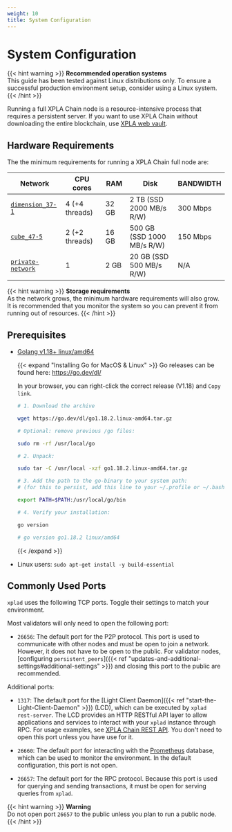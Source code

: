 ```yaml
---
weight: 10
title: System Configuration
---
```


# System Configuration

{{< hint warning >}}
**Recommended operation systems**  
This guide has been tested against Linux distributions only. To ensure a successful production environment setup, consider using a Linux system.
{{< /hint >}}

Running a full XPLA Chain node is a resource-intensive process that requires a persistent server. If you want to use XPLA Chain without downloading the entire blockchain, use [XPLA web vault](https://vault.xpla.io/).

## Hardware Requirements

The the minimum requirements for running a XPLA Chain full node are:

| Network                                                               | CPU cores     | RAM     | Disk                       | BANDWIDTH |
|-----------------------------------------------------------------------|---------------|---------|----------------------------|-----------|
| [`dimension_37-1`](../join-a-network#join-a-public-network)           | 4 (+4 threads)| 32 GB   | 2 TB (SSD 2000 MB/s R/W)   | 300 Mbps  |
| [`cube_47-5`](../join-a-network#join-a-public-network)                | 2 (+2 threads)| 16 GB   | 500 GB (SSD 1000 MB/s R/W) | 150 Mbps  |
| [`private-network`](../join-a-network#start-your-private-xpla-network) | 1             | 2 GB    | 20 GB (SSD 500 MB/s R/W)   |  N/A      |

{{< hint warning >}}
**Storage requirements**  
As the network grows, the minimum hardware requirements will also grow. It is recommended that you monitor the system so you can prevent it from running out of resources.
{{< /hint >}}

## Prerequisites

- [Golang v1.18+ linux/amd64](https://go.dev/dl/)

  {{< expand "Installing Go for MacOS & Linux" >}}
  Go releases can be found here: [ https://go.dev/dl/ ](https://go.dev/dl/)

  In your browser, you can right-click the correct release (V1.18) and `Copy link`.

  ```bash
  # 1. Download the archive

  wget https://go.dev/dl/go1.18.2.linux-amd64.tar.gz

  # Optional: remove previous /go files:

  sudo rm -rf /usr/local/go

  # 2. Unpack:

  sudo tar -C /usr/local -xzf go1.18.2.linux-amd64.tar.gz

  # 3. Add the path to the go-binary to your system path:
  # (for this to persist, add this line to your ~/.profile or ~/.bashrc or  ~/.zshrc)

  export PATH=$PATH:/usr/local/go/bin

  # 4. Verify your installation:

  go version

  # go version go1.18.2 linux/amd64

  ```
  {{< /expand >}}

- Linux users: `sudo apt-get install -y build-essential`

## Commonly Used Ports

`xplad` uses the following TCP ports. Toggle their settings to match your environment.

Most validators will only need to open the following port:

- `26656`: The default port for the P2P protocol. This port is used to communicate with other nodes and must be open to join a network. However, it does not have to be open to the public. For validator nodes, [configuring `persistent_peers`]({{< ref "updates-and-additional-settings#additional-settings" >}}) and closing this port to the public are recommended.

Additional ports:

- `1317`: The default port for the [Light Client Daemon]({{< ref "start-the-Light-Client-Daemon" >}}) (LCD), which can be executed by `xplad rest-server`. The LCD provides an HTTP RESTful API layer to allow applications and services to interact with your `xplad` instance through RPC. For usage examples, see [XPLA Chain REST API](https://dimension-lcd.xpla.dev/swagger/). You don't need to open this port unless you have use for it.

- `26660`: The default port for interacting with the [Prometheus](https://prometheus.io) database, which can be used to monitor the environment. In the default configuration, this port is not open.

- `26657`: The default port for the RPC protocol. Because this port is used for querying and sending transactions, it must be open for serving queries from `xplad`.

{{< hint warning >}}
**Warning**  
Do not open port `26657` to the public unless you plan to run a public node.
{{< /hint >}}
